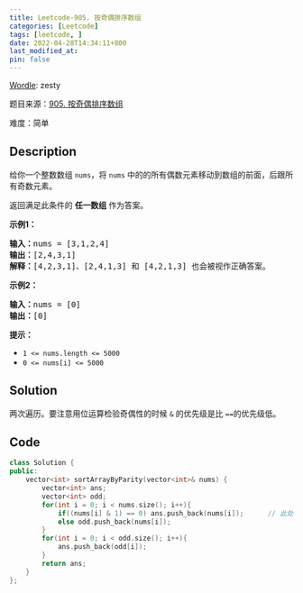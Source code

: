 ```yaml
---
title: Leetcode-905. 按奇偶排序数组
categories: [Leetcode]
tags: [leetcode, ]
date: 2022-04-28T14:34:11+800
last_modified_at: 
pin: false
---
```


[Wordle](https://www.nytimes.com/games/wordle/index.html): zesty

题目来源：[905. 按奇偶排序数组](https://leetcode-cn.com/problems/sort-array-by-parity/)

难度：简单

## Description

给你一个整数数组 `nums`，将 `nums` 中的的所有偶数元素移动到数组的前面，后跟所有奇数元素。

返回满足此条件的 **任一数组** 作为答案。


**示例1：**

<pre>
<strong>输入：</strong>nums = [3,1,2,4]
<strong>输出：</strong>[2,4,3,1]
<strong>解释：</strong>[4,2,3,1]、[2,4,1,3] 和 [4,2,1,3] 也会被视作正确答案。
</pre>

**示例2：**

<pre>
<strong>输入：</strong>nums = [0]
<strong>输出：</strong>[0]
</pre>

**提示：**

- `1 <= nums.length <= 5000`
- `0 <= nums[i] <= 5000`


## Solution

两次遍历。要注意用位运算检验奇偶性的时候 `&` 的优先级是比 `==`的优先级低。


## Code
```c++
class Solution {
public:
    vector<int> sortArrayByParity(vector<int>& nums) {
        vector<int> ans;
        vector<int> odd;
        for(int i = 0; i < nums.size(); i++){
            if((nums[i] & 1) == 0) ans.push_back(nums[i]);      // 此处注意优先级，需要用括号
            else odd.push_back(nums[i]);
        }
        for(int i = 0; i < odd.size(); i++){
            ans.push_back(odd[i]);
        }
        return ans;
    }
};
```

